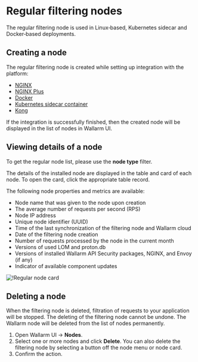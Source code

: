 # Regular filtering nodes

The regular filtering node is used in Linux‑based, Kubernetes sidecar and Docker‑based deployments.

## Creating a node

The regular filtering node is created while setting up integration with the platform:

* [NGINX](../../waf-installation/nginx/dynamic-module.md)
* [NGINX Plus](../..//waf-installation/nginx-plus.md)
* [Docker](../../admin-en/installation-docker-en.md)
* [Kubernetes sidecar container](../../admin-en/installation-guides/kubernetes/wallarm-sidecar-container.md)
* [Kong](../../admin-en/installation-kong-en.md)

If the integration is successfully finished, then the created node will be displayed in the list of nodes in Wallarm UI.

## Viewing details of a node

To get the regular node list, please use the **node type** filter.

The details of the installed node are displayed in the table and card of each node. To open the card, click the appropriate table record.

The following node properties and metrics are available:

* Node name that was given to the node upon creation
* The average number of requests per second (RPS)
* Node IP address
* Unique node identifier (UUID)
* Time of the last synchronization of the filtering node and Wallarm cloud
* Date of the filtering node creation
* Number of requests processed by the node in the current month
* Versions of used LOM and proton.db
* Versions of installed Wallarm API Security packages, NGINX, and Envoy (if any)
* Indicator of available component updates

![!Regular node card](../../images/user-guides/nodes/view-regular-node-comp-vers.png)

## Deleting a node

When the filtering node is deleted, filtration of requests to your application will be stopped. The deleting of the filtering node cannot be undone. The Wallarm node will be deleted from the list of nodes permanently.

1. Open Wallarm UI → **Nodes**.
2. Select one or more nodes and click **Delete**. You can also delete the filtering node by selecting a button off the node menu or node card.
3. Confirm the action.
